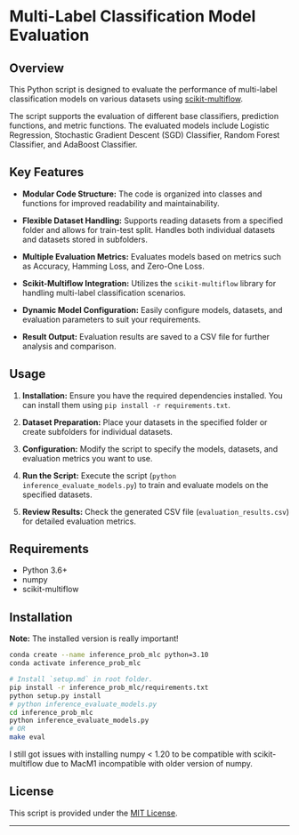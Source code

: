 # Multi-Label Classification Model Evaluation

## Overview

This Python script is designed to evaluate the performance of multi-label classification models on various datasets using [scikit-multiflow](https://scikit-multiflow.github.io).

The script supports the evaluation of different base classifiers, prediction functions, and metric functions. The evaluated models include Logistic Regression, Stochastic Gradient Descent (SGD) Classifier, Random Forest Classifier, and AdaBoost Classifier.

## Key Features

- **Modular Code Structure:** The code is organized into classes and functions for improved readability and maintainability.

- **Flexible Dataset Handling:** Supports reading datasets from a specified folder and allows for train-test split. Handles both individual datasets and datasets stored in subfolders.

- **Multiple Evaluation Metrics:** Evaluates models based on metrics such as Accuracy, Hamming Loss, and Zero-One Loss.

- **Scikit-Multiflow Integration:** Utilizes the `scikit-multiflow` library for handling multi-label classification scenarios.

- **Dynamic Model Configuration:** Easily configure models, datasets, and evaluation parameters to suit your requirements.

- **Result Output:** Evaluation results are saved to a CSV file for further analysis and comparison.

## Usage

1. **Installation:** Ensure you have the required dependencies installed. You can install them using `pip install -r requirements.txt`.

2. **Dataset Preparation:** Place your datasets in the specified folder or create subfolders for individual datasets.

3. **Configuration:** Modify the script to specify the models, datasets, and evaluation metrics you want to use.

4. **Run the Script:** Execute the script (`python inference_evaluate_models.py`) to train and evaluate models on the specified datasets.

5. **Review Results:** Check the generated CSV file (`evaluation_results.csv`) for detailed evaluation metrics.

## Requirements

- Python 3.6+
- numpy
- scikit-multiflow

## Installation

**Note:** The installed version is really important!

```bash
conda create --name inference_prob_mlc python=3.10
conda activate inference_prob_mlc

# Install `setup.md` in root folder.
pip install -r inference_prob_mlc/requirements.txt
python setup.py install
# python inference_evaluate_models.py
cd inference_prob_mlc
python inference_evaluate_models.py
# OR
make eval

```

I still got issues with installing numpy < 1.20 to be compatible with scikit-multiflow due to MacM1 incompatible with older version of numpy.

## License

This script is provided under the [MIT License](LICENSE).

---
